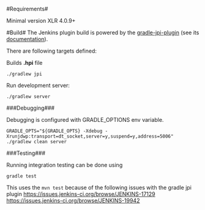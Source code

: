 #Requirements#

Minimal version XLR 4.0.9+

#Build#
The Jenkins plugin build is powered by the <a href="https://github.com/jenkinsci/gradle-jpi-plugin">gradle-jpi-plugin</a> (see its <a href="https://wiki.jenkins-ci.org/display/JENKINS/Gradle+JPI+Plugin">documentation</a>).

There are following targets defined:

Builds **.hpi** file

    ./gradlew jpi

Run development server:

    ./gradlew server

###Debugging###

Debugging is configured with GRADLE_OPTIONS env variable.

    GRADLE_OPTS="${GRADLE_OPTS} -Xdebug -Xrunjdwp:transport=dt_socket,server=y,suspend=y,address=5006" ./gradlew clean server

###Testing###

Running integration testing can be done using
    
    gradle test

This uses the `mvn test` because of the following issues with the gradle jpi plugin
https://issues.jenkins-ci.org/browse/JENKINS-17129
https://issues.jenkins-ci.org/browse/JENKINS-19942